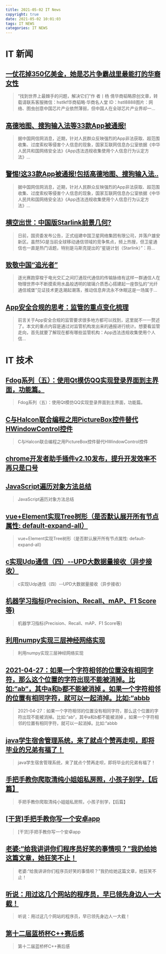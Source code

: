 ```yaml
---
title: 2021-05-02 IT News
copyright: true
date: 2021-05-02 10:01:03
tags: IT NEWS
categories: IT NEWS
---
```

# IT 新闻 
 ## [一仗花掉350亿美金，她是芯片争霸战里最能打的华裔女性](http://mp.weixin.qq.com/s?src=11&timestamp=1619919004&ver=3043&signature=b08qfbWr83QqITsbP2wraPBSPQWkD2taN25Laql0gOWFQJXGT96NjoL-F21etaYsr466hewwavi2cPZPPBh*3bgtArzCwvVftNZZeF-bxLLrjoCjWXbyfRDZgYw0UctN&new=1)
 > “找到世界上最棘手的问题，解决它们”作 者丨杨 倩华商韬略原创文章，转载请联系客服微信：hstlkf华商韬略·华商名人堂 ID：hstl8888图片：网络、图虫创意中国芯片产业依然薄弱，但中国人在全球芯片产业界却一...
 ## [高德地图、搜狗输入法等33款App被通报!](http://mp.weixin.qq.com/s?src=11&timestamp=1619919004&ver=3043&signature=ZlvYsa8yW6th6yzFZTg7rQu3olHTqUhVUFvpnCRR05bFfmq1zliCshjtzZPfzosTT0ziecAKwYo9QJw5jOjRwv7dGnu8C6bFofSbujLH2eP5pLN6vl4DWrslqvaPtPyj&new=1)
 > 据中国网信网消息，近期，针对人民群众反映强烈的App非法获取、超范围收集、过度索权等侵害个人信息的现象，国家互联网信息办公室依据《中华人民共和国网络安全法》《App违法违规收集使用个人信息行为认定方法》...
 ## [警惕!这33款App被通报!包括高德地图、搜狗输入法..](http://mp.weixin.qq.com/s?src=11&timestamp=1619919004&ver=3043&signature=-bX9GBu2druE49SVVg7nGfWy8bjxE-eKfbEEIrZd6G-MwZRMdgigcZKOg38ZYn5hv5qPl3aQEbOCd15MCtuvzhPJ9Fykq38X0yVfPNCJHs7gYQ8EmN7h8hNaKkjJnQ-a&new=1)
 > 据中国网信网消息，近期，针对人民群众反映强烈的App非法获取、超范围收集、过度索权等侵害个人信息的现象，国家互联网信息办公室依据《中华人民共和国网络安全法》《App违法违规收集使用个人信息行为认定方法》...
 ## [横空出世：中国版Starlink前景几何?](http://mp.weixin.qq.com/s?src=11&timestamp=1619919004&ver=3043&signature=BxYPK-QT69dHS1uYGVcQnRbFInXuCQmMAm95*2GFHCqhfU98OUUpd9f9HNoGjbBMdidZTsWhHEUlOMsHcHT367b3s3OMpPXQ*crKRefQ3Wopsn3GCDfuj0bQEdZqUjPt&new=1)
 > 日前，国资委发布公告，正式组建中国卫星网络集团有限公司，并落户雄安新区。虽然5G是当前全球移动通信领域的竞争焦点，频上热搜，但卫星通信也一直是热门话题，特别是马斯克提出的“星链计划（Starlink）”：将...
 ## [致敬中国“追光者”](http://mp.weixin.qq.com/s?src=11&timestamp=1619919004&ver=3043&signature=cQQJ9cwBkKsTLB1nt3q7mbxWc7YCkoxDG8MIBarLWyrqdiyIFTV9GbgsS3hZEWW7TwxHn6xtguiePrJ5PXnOmiG8FgBmGfdf3Mu2MGLt6crXuKPrj9xw7sTchkd1NZhN&new=1)
 > 逐光赛跑穿梭于电光交汇之间打通现代通信的传输脉络有这样一群通信人在物理世界中不断摸索用水晶般透明的玻璃介质悉心搭建起一座恢弘的“光纤通信城堡”见证技术更迭潮起潮落，推动信息奔流永不休眠这是一场属于...
 ## [App安全合规的思考：监管的重点变化梳理](http://mp.weixin.qq.com/s?src=11&timestamp=1619919004&ver=3043&signature=chKlRp0CQ-sZNXSiCpHMMh3Jnw5QXyHSUeSxzeVd5NE2r5gnvWv6kXbXKX5kEILZv6CgNAz1ZggRojWWHp5H6Cq9v-pTrli6jH2W1BVOsaP2qCJj1e-C0rdpKfFAbLbu&new=1)
 > 前言关于App安全合规的监管要求很多地方都可以找到，这里就不一一赘述了。本文的重点内容是通过对监管机构发出来的通报进行统计。想要看监管走向，首先就要了解现在都有哪些监管机构：App违法违规收集使用个人信...
# IT 技术 
 ## [Fdog系列（五）：使用Qt模仿QQ实现登录界面到主界面，功能篇。](https://blog.csdn.net/Fdog_/article/details/116308548)
 > Fdog系列（五）：使用Qt模仿QQ实现登录界面到主界面，功能篇。
 ## [C与Halcon联合编程之用PictureBox控件替代HWindowControl控件](https://blog.csdn.net/Kevin_Sun777/article/details/116143790)
 > C与Halcon联合编程之用PictureBox控件替代HWindowControl控件
 ## [chrome开发者助手插件v2.10发布，提升开发效率不再只是口号](https://blog.csdn.net/weixin_44463441/article/details/115077074)
 > 
 ## [JavaScript遍历对象方法总结](https://blog.csdn.net/qq_35508835/article/details/116087410)
 > JavaScript遍历对象方法总结
 ## [vue+Element实现Tree树形（是否默认展开所有节点属性: default-expand-all）](https://blog.csdn.net/qq_36538012/article/details/116229417)
 > vue+Element实现Tree树形（是否默认展开所有节点属性: default-expand-all）
 ## [c实现Udp通信（四）--UPD大数据量接收（异步接收）](https://blog.csdn.net/Yyuanyuxin/article/details/116193252)
 > c实现Udp通信（四）--UPD大数据量接收（异步接收）
 ## [机器学习指标(Precision、Recall、mAP、F1 Score等)](https://blog.csdn.net/uiop78uiop78/article/details/116173653)
 > 机器学习指标(Precision、Recall、mAP、F1 Score等)
 ## [利用numpy实现三层神经网络实现](https://blog.csdn.net/HHsHH1234/article/details/116174513)
 > 利用numpy实现三层神经网络实现
 ## [2021-04-27：如果一个字符相邻的位置没有相同字符，那么这个位置的字符出现不能被消掉。比如:“ab“，其中a和b都不能被消掉 。如果一个字符相邻的位置有相同字符，就可以一起消掉。比如:“abbb](https://blog.csdn.net/weixin_48502062/article/details/116211733)
 > 2021-04-27：如果一个字符相邻的位置没有相同字符，那么这个位置的字符出现不能被消掉。比如:“ab“，其中a和b都不能被消掉 。如果一个字符相邻的位置有相同字符，就可以一起消掉。比如:“abbb
 ## [java学生宿舍管理系统，来了就点个赞再走呗，即将毕业的兄弟有福了！](https://blog.csdn.net/dkm123456/article/details/116272578)
 > java学生宿舍管理系统，来了就点个赞再走呗，即将毕业的兄弟有福了！
 ## [手把手教你爬取清纯小姐姐私房照，小孩子别学，【后篇】](https://blog.csdn.net/weixin_57171554/article/details/116269119)
 > 手把手教你爬取清纯小姐姐私房照，小孩子别学，【后篇】
 ## [\[干货\]手把手教你写一个安卓app](https://blog.csdn.net/qq_39400113/article/details/116210189)
 > \[干货\]手把手教你写一个安卓app
 ## [老婆:“给我讲讲你们程序员好笑的事情呗？”我扔给她这篇文章，她狂笑不止！](https://blog.csdn.net/zhiguigu/article/details/116233163)
 > 老婆:“给我讲讲你们程序员好笑的事情呗？”我扔给她这篇文章，她狂笑不止！
 ## [听说：用过这几个网站的程序员，早已领先身边人一大截！](https://blog.csdn.net/qq_42366672/article/details/116269610)
 > 听说：用过这几个网站的程序员，早已领先身边人一大截！
 ## [第十二届蓝桥杯C++赛后感](https://blog.csdn.net/qq_35975367/article/details/116276181)
 > 第十二届蓝桥杯C++赛后感

    